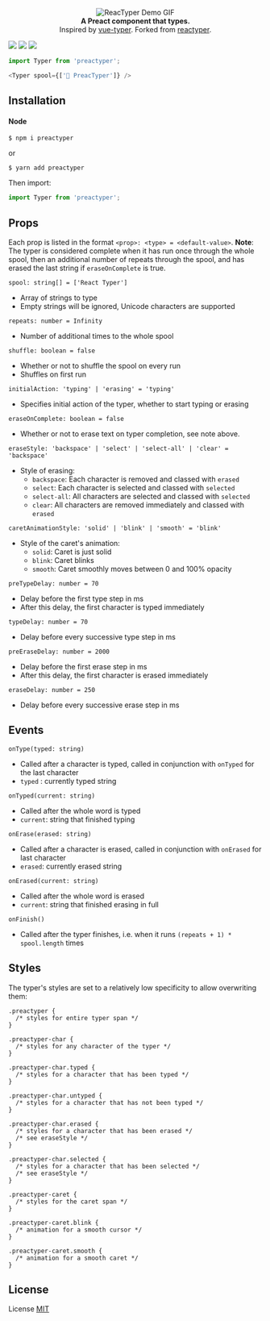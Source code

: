 <p align="center">
  <img alt="ReacTyper Demo GIF" src="demo.gif">
  <br />
  <b>A Preact component that types.</b>
  <br />
  Inspired by <a href="https://github.com/cngu/vue-typer">vue-typer</a>.
  Forked from <a href="https://github.com/Li357/reactyper">reactyper</a>.
  <p>
    <img src="https://img.shields.io/npm/v/preactyper?style=flat-square" />
    <img src="https://img.shields.io/npm/dm/preactyper?style=flat-square" />
    <img src="https://img.shields.io/github/license/ndom91/preactyper?style=flat-square" />
  </p>
</p>



```js
import Typer from 'preactyper';

<Typer spool={['🎉 PreacTyper']} />
```

## Installation

#### Node

    $ npm i preactyper

or

    $ yarn add preactyper

Then import:

```js
import Typer from 'preactyper';
```

## Props

Each prop is listed in the format `<prop>: <type> = <default-value>`. **Note**: The typer is considered complete when it has run once through the whole spool, then an additional number of repeats through the spool, and has erased the last string if `eraseOnComplete` is true.

`spool: string[] = ['React Typer']`

- Array of strings to type
- Empty strings will be ignored, Unicode characters are supported

`repeats: number = Infinity`

- Number of additional times to the whole spool

`shuffle: boolean = false`

- Whether or not to shuffle the spool on every run
- Shuffles on first run

`initialAction: 'typing' | 'erasing' = 'typing'`

- Specifies initial action of the typer, whether to start typing or erasing

`eraseOnComplete: boolean = false`

- Whether or not to erase text on typer completion, see note above.

`eraseStyle: 'backspace' | 'select' | 'select-all' | 'clear' = 'backspace'`

- Style of erasing:
	- `backspace`: Each character is removed and classed with `erased`
	- `select`: Each character is selected and classed with `selected`
	- `select-all`: All characters are selected and classed with `selected`
	- `clear`: All characters are removed immediately and classed with `erased`

`caretAnimationStyle: 'solid' | 'blink' | 'smooth' = 'blink'`

- Style of the caret's animation:
	- `solid`: Caret is just solid
	- `blink`: Caret blinks
	- `smooth`: Caret smoothly moves between 0 and 100% opacity

`preTypeDelay: number = 70`

- Delay before the first type step in ms
- After this delay, the first character is typed immediately

`typeDelay: number = 70`

- Delay before every successive type step in ms

`preEraseDelay: number = 2000`
- Delay before the first erase step in ms
- After this delay, the first character is erased immediately

`eraseDelay: number = 250`

- Delay before every successive erase step in ms

## Events

`onType(typed: string)`

- Called after a character is typed, called in conjunction with `onTyped` for the last character
- `typed` : currently typed string

`onTyped(current: string)`

- Called after the whole word is typed
- `current`: string that finished typing

`onErase(erased: string)`

- Called after a character is erased, called in conjunction with `onErased` for last character
- `erased`: currently erased string

`onErased(current: string)`

- Called after the whole word is erased
- `current`: string that finished erasing in full

`onFinish()`

- Called after the typer finishes, i.e. when it runs `(repeats + 1) * spool.length` times

## Styles

The typer's styles are set to a relatively low specificity to allow overwriting them:

```
.preactyper {
  /* styles for entire typer span */
}
 
.preactyper-char {
  /* styles for any character of the typer */
}
 
.preactyper-char.typed {
  /* styles for a character that has been typed */
}
 
.preactyper-char.untyped {
  /* styles for a character that has not been typed */
}
 
.preactyper-char.erased {
  /* styles for a character that has been erased */
  /* see eraseStyle */
}
 
.preactyper-char.selected {
  /* styles for a character that has been selected */
  /* see eraseStyle */
}
 
.preactyper-caret {
  /* styles for the caret span */
}
 
.preactyper-caret.blink {
  /* animation for a smooth cursor */
}
 
.preactyper-caret.smooth {
  /* animation for a smooth caret */
}
```

## License


License [MIT](https://opensource.org/licenses/MIT)
